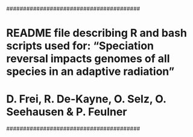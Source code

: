 ########################################
# README file describing R and bash scripts used for: “Speciation reversal impacts genomes of all species in an adaptive radiation”
# D. Frei, R. De-Kayne, O. Selz, O. Seehausen & P. Feulner
########################################
